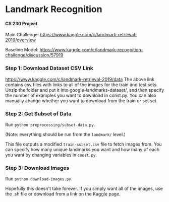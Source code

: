 # Landmark Recognition
#### CS 230 Project

Main Challenge:
https://www.kaggle.com/c/landmark-retrieval-2019/overview

Baseline Model:
https://www.kaggle.com/c/landmark-recognition-challenge/discussion/57919

### Step 1: Download Dataset CSV Link
https://www.kaggle.com/c/landmark-retrieval-2019/data
The above link contains csv files with links to all of the images for the train and test sets. Unzip the folder and put it into google-landmarks-dataset/, and then specify the number of examples you want to download in const.py. You can also manually change whether you want to download from the train or set set.

### Step 2: Get Subset of Data
Run ``` python preprocessing/subset-data.py ```.

(Note: everything should be run from the ```landmark/``` level.)

This file outputs a modified ```train-subset.csv``` file to fetch images from. You can specify how many unique landmarks you want and how many of each you want by changing variables in ```const.py```.

### Step 3: Download Images
Run ``` python download-images.py ```.

Hopefully this doesn't take forever. If you simply want all of the images, use the .sh file or download from a link on the Kaggle page.

